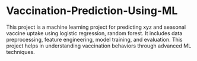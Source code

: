 # Vaccination-Prediction-Using-ML
This project is a machine learning project for predicting xyz and seasonal vaccine uptake using logistic regression, random forest. It includes data preprocessing, feature engineering, model training, and evaluation. This project helps in understanding vaccination behaviors through advanced ML techniques.
